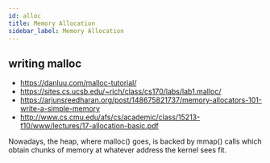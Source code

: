 ```yaml
---
id: alloc
title: Memory Allocation
sidebar_label: Memory Allocation
---
```


## writing malloc

- https://danluu.com/malloc-tutorial/
- https://sites.cs.ucsb.edu/~rich/class/cs170/labs/lab1.malloc/
- https://arjunsreedharan.org/post/148675821737/memory-allocators-101-write-a-simple-memory
- http://www.cs.cmu.edu/afs/cs/academic/class/15213-f10/www/lectures/17-allocation-basic.pdf

Nowadays, the heap, where malloc() goes, is backed by mmap() calls which obtain chunks of memory at whatever address the kernel sees fit.
